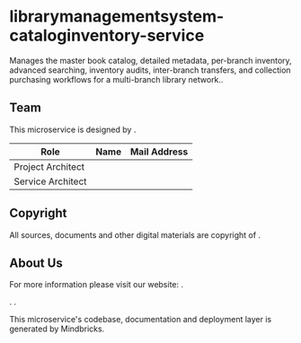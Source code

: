 # librarymanagementsystem-cataloginventory-service

Manages the master book catalog, detailed metadata, per-branch inventory, advanced searching, inventory audits, inter-branch transfers, and collection purchasing workflows for a multi-branch library network..

## Team

This microservice is designed by .

| Role              | Name | Mail Address |
| ----------------- | ---- | ------------ |
| Project Architect |      |              |
| Service Architect |      |              |

## Copyright

All sources, documents and other digital materials are copyright of .

## About Us

For more information please visit our website: .

.
.

This microservice's codebase, documentation and deployment layer is generated by Mindbricks.
